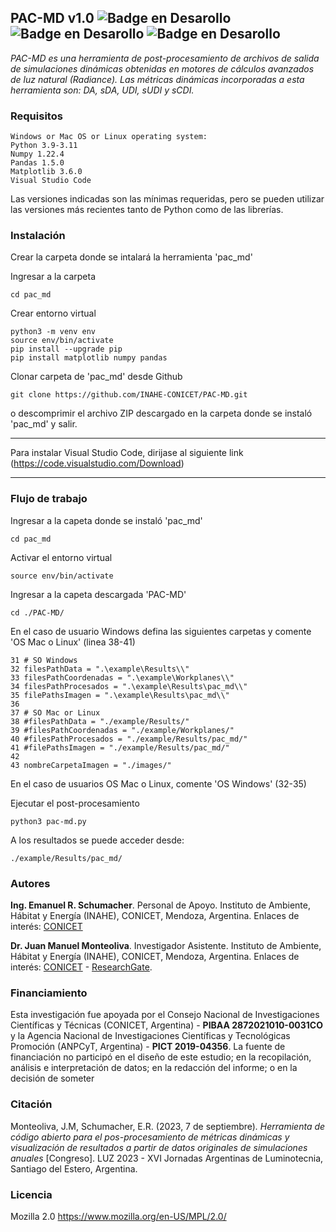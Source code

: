 ## PAC-MD v1.0 ![Badge en Desarollo](https://img.shields.io/badge/VERSION-1.0%20-yellow) ![Badge en Desarollo](https://img.shields.io/badge/ESTADO-beta_estable%20-green) ![Badge en Desarollo](https://img.shields.io/badge/LICENCIA-mpl2.0%20-red) 


_PAC-MD es una herramienta de post-procesamiento de archivos de salida de simulaciones dinámicas obtenidas en motores de cálculos avanzados de luz natural (Radiance). Las métricas dinámicas incorporadas a esta herramienta son: DA, sDA, UDI, sUDI y sCDI._

### Requisitos

```
Windows or Mac OS or Linux operating system:
Python 3.9-3.11
Numpy 1.22.4
Pandas 1.5.0
Matplotlib 3.6.0
Visual Studio Code
```
Las versiones indicadas son las mínimas requeridas, pero se pueden utilizar las versiones más recientes tanto de Python como de las librerías.

### Instalación

Crear la carpeta donde se intalará la herramienta 'pac_md'

Ingresar a la carpeta

```
cd pac_md
```
 
Crear entorno virtual

```
python3 -m venv env
source env/bin/activate
pip install --upgrade pip
pip install matplotlib numpy pandas
```

Clonar carpeta de 'pac_md' desde Github

```
git clone https://github.com/INAHE-CONICET/PAC-MD.git
```

o descomprimir el archivo ZIP descargado en la carpeta donde se instaló 'pac_md' y salir.

---

Para instalar Visual Studio Code, dirijase al siguiente link (https://code.visualstudio.com/Download)

---

### Flujo de trabajo

Ingresar a la capeta donde se instaló 'pac_md'

```
cd pac_md
```

Activar el entorno virtual

```
source env/bin/activate
```

Ingresar a la capeta descargada 'PAC-MD'

```
cd ./PAC-MD/
```

En el caso de usuario Windows defina las siguientes carpetas y comente 'OS Mac o Linux' (linea 38-41)
```
31 # SO Windows
32 filesPathData = ".\example\Results\\"
33 filesPathCoordenadas = ".\example\Workplanes\\"
34 filesPathProcesados = ".\example\Results\pac_md\\"
35 filePathsImagen = ".\example\Results\pac_md\\"
36
37 # SO Mac or Linux
38 #filesPathData = "./example/Results/"
39 #filesPathCoordenadas = "./example/Workplanes/"
40 #filesPathProcesados = "./example/Results/pac_md/"
41 #filePathsImagen = "./example/Results/pac_md/"
42
43 nombreCarpetaImagen = "./images/"		
```

En el caso de usuarios OS Mac o Linux, comente 'OS Windows' (32-35)

Ejecutar el post-procesamiento

```
python3 pac-md.py
```

A los resultados se puede acceder desde:

```
./example/Results/pac_md/
```

### Autores

**Ing. Emanuel R. Schumacher**. Personal de Apoyo. Instituto de Ambiente, Hábitat y Energía (INAHE), CONICET, Mendoza, Argentina. Enlaces de interés: [CONICET](https://www.conicet.gov.ar/new_scp/detalle.php?id=57001&keywords=Emanuel%2BSchumacher&datos_academicos=yes)

**Dr. Juan Manuel Monteoliva**. Investigador Asistente. Instituto de Ambiente, Hábitat y Energía (INAHE), CONICET, Mendoza, Argentina. Enlaces de interés: [CONICET](https://www.conicet.gov.ar/new_scp/detalle.php?id=33083&datos_academicos=yes) - [ResearchGate](https://www.researchgate.net/profile/Juan-Manuel-Monteoliva).

### Financiamiento

Esta investigación fue apoyada por el Consejo Nacional de Investigaciones Científicas y Técnicas (CONICET, Argentina) - **PIBAA 2872021010-0031CO** y la Agencia Nacional de Investigaciones Científicas y Tecnológicas Promoción (ANPCyT, Argentina) - **PICT 2019-04356**. La fuente de financiación no participó en el diseño de este estudio; en la recopilación, análisis e interpretación de datos; en la redacción del informe; o en la decisión de someter 

### Citación

Monteoliva, J.M, Schumacher, E.R. (2023, 7 de septiembre)_. Herramienta de código abierto para el pos-procesamiento de métricas dinámicas y visualización de resultados a partir de datos originales de simulaciones anuales_ [Congreso]. LUZ 2023 - XVI Jornadas Argentinas de Luminotecnia, Santiago del Estero, Argentina.

### Licencia

Mozilla 2.0  	https://www.mozilla.org/en-US/MPL/2.0/
